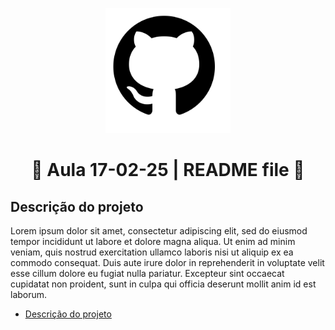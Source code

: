 <!-- Ctrl + C + K => Adicionar comentário -->
<!-- ![descrição](./img/davi.png) -->

<p align="center" width="100%">
    <img src="./img/github.png" width="200" height="200">
</p>

<!-- # AULA 17-02-25
###### AULA 17-02-25

<h1>
Github
</h1>

<h6>
Github
</h6> -->

<h1 align="center">📃 Aula 17-02-25 | README file 📃</h1>

## Descrição do projeto
<p align="left">
Lorem ipsum dolor sit amet, consectetur adipiscing elit, sed do eiusmod tempor incididunt ut labore et dolore magna aliqua. Ut enim ad minim veniam, quis nostrud exercitation ullamco laboris nisi ut aliquip ex ea commodo consequat. Duis aute irure dolor in reprehenderit in voluptate velit esse cillum dolore eu fugiat nulla pariatur. Excepteur sint occaecat cupidatat non proident, sunt in culpa qui officia deserunt mollit anim id est laborum.
</p>

<ul id="menu" align="left">
    <li><a href="#">Descrição do projeto</a></li>

</ul>